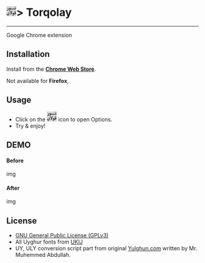 # <img src="icon.png" alt="Torqolay" width="26">> Torqolay
-------------------------------------
Google Chrome extension

## Installation

Install from the **[Chrome Web Store](https://chrome.google.com/webstore/)**.

Not available for **Firefox**,

## Usage

* Click on the <img src="icon.png" alt="Torqolay" width="26"> icon to open Options.
* Try & enjoy!

## DEMO

#### Before

img

#### After

img

## License
 * [GNU General Public License (GPLv3)](https://github.com/Oghouz/Torqolay/blob/master/LICENSE)
 * All Uyghur fonts from [UKIJ](http://www.ukij.org/fonts/) 
 * UY, ULY conversion script part from original [Yulghun.com](http://www.yulghun.com/) written by Mr. Muhemmed Abdullah.
 

